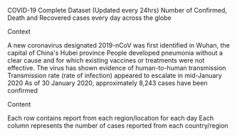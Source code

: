 COVID-19 
Complete Dataset (Updated every 24hrs)
Number of Confirmed, Death and Recovered cases every day across the globe

Context

A new coronavirus designated 2019-nCoV was first identified in Wuhan, the capital of China's Hubei province
People developed pneumonia without a clear cause and for which existing vaccines or treatments were not effective.
The virus has shown evidence of human-to-human transmission
Transmission rate (rate of infection) appeared to escalate in mid-January 2020
As of 30 January 2020, approximately 8,243 cases have been confirmed

Content

Each row contains report from each region/location for each day
Each column represents the number of cases reported from each country/region


